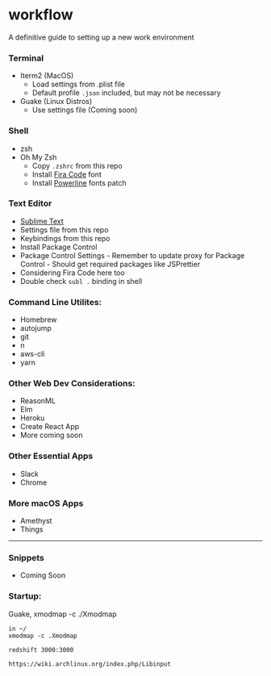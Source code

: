 # workflow

A definitive guide to setting up a new work environment

### Terminal
- Iterm2 (MacOS)
	- Load settings from .plist file
	- Default profile `.json` included, but may not be necessary
- Guake (Linux Distros)
	- Use settings file (Coming soon)

### Shell
- zsh
- Oh My Zsh
	- Copy `.zshrc` from this repo
	- Install [Fira Code](https://github.com/tonsky/FiraCode) font
	- Install [Powerline](https://github.com/powerline/fonts) fonts patch

### Text Editor
- [Sublime Text](https://www.sublimetext.com/)
- Settings file from this repo
- Keybindings from this repo
- Install Package Control
- Package Control Settings
		- Remember to update proxy for Package Control
		- Should get required packages like JSPrettier
- Considering Fira Code here too
- Double check `subl .` binding in shell

### Command Line Utilites:
- Homebrew
- autojump
- git
- n
- aws-cli
- yarn

### Other Web Dev Considerations:

- ReasonML
- Elm
- Heroku
- Create React App
- More coming soon

### Other Essential Apps

- Slack
- Chrome

### More macOS Apps

- Amethyst
- Things

-----

### Snippets

- Coming Soon

### Startup:

Guake, xmodmap -c ./Xmodmap

```
in ~/
xmodmap -c .Xmodmap
```
```
redshift 3000:3000
```
```
https://wiki.archlinux.org/index.php/Libinput
```
